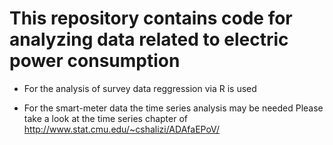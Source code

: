 # This repository contains code for analyzing data related to electric power consumption

-  For the analysis of survey data reggression via R is used

- For the smart-meter data the time series analysis may be needed
   Please take a look at the time series chapter of http://www.stat.cmu.edu/~cshalizi/ADAfaEPoV/
